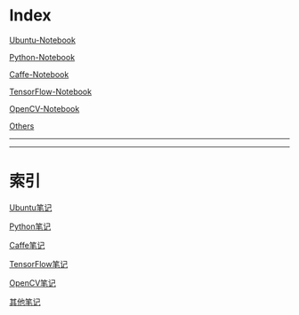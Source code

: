 
# **Index**

[Ubuntu-Notebook](https://github.com/JNingWei/Notebook/edit/master/Ubuntu-Notebook.md)

[Python-Notebook](https://github.com/JNingWei/Notebook/edit/master/Python-Notebook.md)

[Caffe-Notebook](https://github.com/JNingWei/Notebook/edit/master/Caffe-Notebook.md)

[TensorFlow-Notebook](https://github.com/JNingWei/Notebook/edit/master/TensorFlow-Notebook.md)

[OpenCV-Notebook](https://github.com/JNingWei/Notebook/blob/master/OpenCV-Notebook.md)

[Others]()



---

---


# **索引**

[Ubuntu笔记](https://github.com/JNingWei/Notebook/edit/master/Ubuntu-Notebook.md)

[Python笔记](https://github.com/JNingWei/Notebook/edit/master/Python-Notebook.md)

[Caffe笔记](https://github.com/JNingWei/Notebook/edit/master/Caffe-Notebook.md)

[TensorFlow笔记](https://github.com/JNingWei/Notebook/edit/master/TensoFlow-Notebook.md)

[OpenCV笔记](https://github.com/JNingWei/Notebook/blob/master/OpenCV-Notebook.md)

[其他笔记]()


